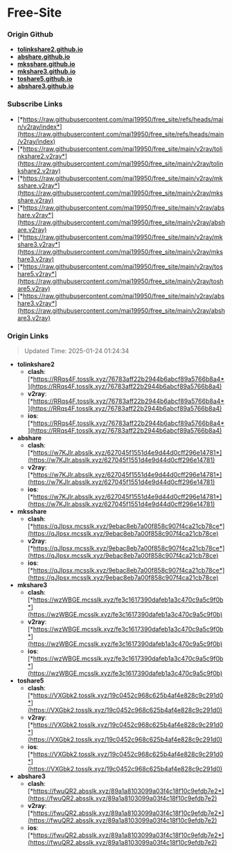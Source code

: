 # Free-Site

### Origin Github

- [**tolinkshare2.github.io**](https://github.com/tolinkshare2/tolinkshare2.github.io)
- [**abshare.github.io**](https://github.com/abshare/abshare.github.io)
- [**mksshare.github.io**](https://github.com/mksshare/mksshare.github.io)
- [**mkshare3.github.io**](https://github.com/mkshare3/mkshare3.github.io)
- [**toshare5.github.io**](https://github.com/toshare5/toshare5.github.io)
- [**abshare3.github.io**](https://github.com/abshare3/abshare3.github.io)

### Subscribe Links

- [*https://raw.githubusercontent.com/mai19950/free_site/refs/heads/main/v2ray/index*](https://raw.githubusercontent.com/mai19950/free_site/refs/heads/main/v2ray/index)
- [*https://raw.githubusercontent.com/mai19950/free_site/main/v2ray/tolinkshare2.v2ray*](https://raw.githubusercontent.com/mai19950/free_site/main/v2ray/tolinkshare2.v2ray)
- [*https://raw.githubusercontent.com/mai19950/free_site/main/v2ray/mksshare.v2ray*](https://raw.githubusercontent.com/mai19950/free_site/main/v2ray/mksshare.v2ray)
- [*https://raw.githubusercontent.com/mai19950/free_site/main/v2ray/abshare.v2ray*](https://raw.githubusercontent.com/mai19950/free_site/main/v2ray/abshare.v2ray)
- [*https://raw.githubusercontent.com/mai19950/free_site/main/v2ray/mkshare3.v2ray*](https://raw.githubusercontent.com/mai19950/free_site/main/v2ray/mkshare3.v2ray)
- [*https://raw.githubusercontent.com/mai19950/free_site/main/v2ray/toshare5.v2ray*](https://raw.githubusercontent.com/mai19950/free_site/main/v2ray/toshare5.v2ray)
- [*https://raw.githubusercontent.com/mai19950/free_site/main/v2ray/abshare3.v2ray*](https://raw.githubusercontent.com/mai19950/free_site/main/v2ray/abshare3.v2ray)

### Origin Links

> Updated Time: 2025-01-24 01:24:34

- **tolinkshare2**
  - **clash**: [*https://RRqs4F.tosslk.xyz/76783aff22b2944b6abcf89a5766b8a4*](https://RRqs4F.tosslk.xyz/76783aff22b2944b6abcf89a5766b8a4)
  - **v2ray**: [*https://RRqs4F.tosslk.xyz/76783aff22b2944b6abcf89a5766b8a4*](https://RRqs4F.tosslk.xyz/76783aff22b2944b6abcf89a5766b8a4)
  - **ios**: [*https://RRqs4F.tosslk.xyz/76783aff22b2944b6abcf89a5766b8a4*](https://RRqs4F.tosslk.xyz/76783aff22b2944b6abcf89a5766b8a4)
- **abshare**
  - **clash**: [*https://w7KJlr.absslk.xyz/627045f1551d4e9d44d0cff296e14781*](https://w7KJlr.absslk.xyz/627045f1551d4e9d44d0cff296e14781)
  - **v2ray**: [*https://w7KJlr.absslk.xyz/627045f1551d4e9d44d0cff296e14781*](https://w7KJlr.absslk.xyz/627045f1551d4e9d44d0cff296e14781)
  - **ios**: [*https://w7KJlr.absslk.xyz/627045f1551d4e9d44d0cff296e14781*](https://w7KJlr.absslk.xyz/627045f1551d4e9d44d0cff296e14781)
- **mksshare**
  - **clash**: [*https://qJIpsx.mcsslk.xyz/9ebac8eb7a00f858c907f4ca21cb78ce*](https://qJIpsx.mcsslk.xyz/9ebac8eb7a00f858c907f4ca21cb78ce)
  - **v2ray**: [*https://qJIpsx.mcsslk.xyz/9ebac8eb7a00f858c907f4ca21cb78ce*](https://qJIpsx.mcsslk.xyz/9ebac8eb7a00f858c907f4ca21cb78ce)
  - **ios**: [*https://qJIpsx.mcsslk.xyz/9ebac8eb7a00f858c907f4ca21cb78ce*](https://qJIpsx.mcsslk.xyz/9ebac8eb7a00f858c907f4ca21cb78ce)
- **mkshare3**
  - **clash**: [*https://wzWBGE.mcsslk.xyz/fe3c1617390dafeb1a3c470c9a5c9f0b*](https://wzWBGE.mcsslk.xyz/fe3c1617390dafeb1a3c470c9a5c9f0b)
  - **v2ray**: [*https://wzWBGE.mcsslk.xyz/fe3c1617390dafeb1a3c470c9a5c9f0b*](https://wzWBGE.mcsslk.xyz/fe3c1617390dafeb1a3c470c9a5c9f0b)
  - **ios**: [*https://wzWBGE.mcsslk.xyz/fe3c1617390dafeb1a3c470c9a5c9f0b*](https://wzWBGE.mcsslk.xyz/fe3c1617390dafeb1a3c470c9a5c9f0b)
- **toshare5**
  - **clash**: [*https://VXGbk2.tosslk.xyz/19c0452c968c625b4af4e828c9c291d0*](https://VXGbk2.tosslk.xyz/19c0452c968c625b4af4e828c9c291d0)
  - **v2ray**: [*https://VXGbk2.tosslk.xyz/19c0452c968c625b4af4e828c9c291d0*](https://VXGbk2.tosslk.xyz/19c0452c968c625b4af4e828c9c291d0)
  - **ios**: [*https://VXGbk2.tosslk.xyz/19c0452c968c625b4af4e828c9c291d0*](https://VXGbk2.tosslk.xyz/19c0452c968c625b4af4e828c9c291d0)
- **abshare3**
  - **clash**: [*https://fwuQR2.absslk.xyz/89a1a8103099a03f4c18f10c9efdb7e2*](https://fwuQR2.absslk.xyz/89a1a8103099a03f4c18f10c9efdb7e2)
  - **v2ray**: [*https://fwuQR2.absslk.xyz/89a1a8103099a03f4c18f10c9efdb7e2*](https://fwuQR2.absslk.xyz/89a1a8103099a03f4c18f10c9efdb7e2)
  - **ios**: [*https://fwuQR2.absslk.xyz/89a1a8103099a03f4c18f10c9efdb7e2*](https://fwuQR2.absslk.xyz/89a1a8103099a03f4c18f10c9efdb7e2)
